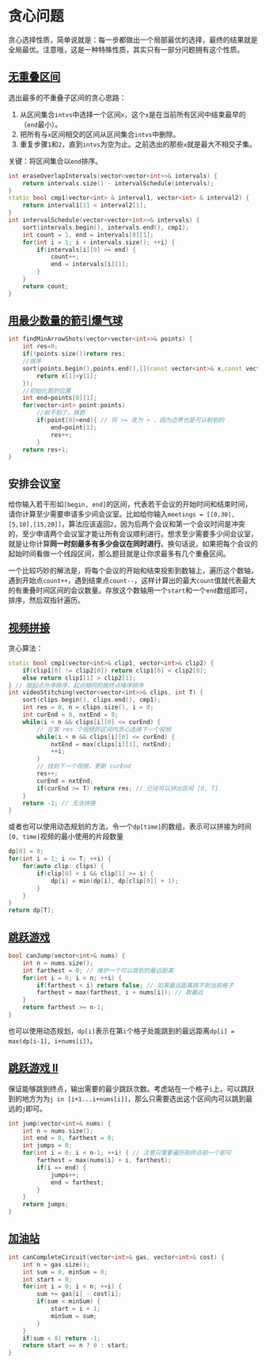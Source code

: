 # 贪心问题

贪心选择性质，简单说就是：每一步都做出一个局部最优的选择，最终的结果就是全局最优。注意哦，这是一种特殊性质，其实只有一部分问题拥有这个性质。

## [无重叠区间](https://leetcode-cn.com/problems/non-overlapping-intervals/)
选出最多的不重叠子区间的贪心思路：
1. 从区间集合`intvs`中选择一个区间`x`，这个`x`是在当前所有区间中结束最早的（`end`最小）。
2. 把所有与`x`区间相交的区间从区间集合`intvs`中删除。
3. 重复步骤`1`和`2`，直到`intvs`为空为止。之前选出的那些`x`就是最大不相交子集。

关键：将区间集合以`end`排序。
```cpp
int eraseOverlapIntervals(vector<vector<int>>& intervals) {
    return intervals.size() - intervalSchedule(intervals);
}
static bool cmp1(vector<int> & interval1, vector<int> & interval2) {
    return interval1[1] < interval2[1];
}
int intervalSchedule(vector<vector<int>>& intervals) {
    sort(intervals.begin(), intervals.end(), cmp1);
    int count = 1, end = intervals[0][1];
    for(int i = 1; i < intervals.size(); ++i) {
        if(intervals[i][0] >= end) {
            count++;
            end = intervals[i][1];
        }
    }
    return count;
}
```

## [用最少数量的箭引爆气球](https://leetcode-cn.com/problems/minimum-number-of-arrows-to-burst-balloons/)
```cpp
int findMinArrowShots(vector<vector<int>>& points) {
    int res=0;
    if(!points.size())return res;
    //排序
    sort(points.begin(),points.end(),[](const vector<int>& x,const vector<int>& y){
        return x[1]<y[1];
    });
    //初始化箭的位置
    int end=points[0][1];
    for(vector<int> point:points)
        //射不到了，换箭
        if(point[0]>end){ // 将 >= 改为 > ，因为边界也是可以射到的
            end=point[1];
            res++;
        }
    return res+1;
}
```

## 安排会议室
给你输入若干形如`[begin, end]`的区间，代表若干会议的开始时间和结束时间，请你计算至少需要申请多少间会议室。比如给你输入`meetings = [[0,30],[5,10],[15,20]]`，算法应该返回`2`，因为后两个会议和第一个会议时间是冲突的，至少申请两个会议室才能让所有会议顺利进行。想求至少需要多少间会议室，就是让你计算**同一时刻最多有多少会议在同时进行**。换句话说，如果把每个会议的起始时间看做一个线段区间，那么题目就是让你求最多有几个重叠区间。

一个比较巧妙的解法是，将每个会议的开始和结束投影到数轴上，遍历这个数轴，遇到开始点`count++`，遇到结束点`count--`，这样计算出的最大`count`值就代表最大的有重叠时间区间的会议数量。存放这个数轴用一个`start`和一个`end`数组即可，排序，然后双指针遍历。

## [视频拼接](https://leetcode-cn.com/problems/video-stitching/)
贪心算法：
```cpp
static bool cmp1(vector<int>& clip1, vector<int>& clip2) {
    if(clip1[0] != clip2[0]) return clip1[0] < clip2[0];
    else return clip1[1] > clip2[1];
} // 按起点升序排序，起点相同的按终点降序排序
int videoStitching(vector<vector<int>>& clips, int T) {
    sort(clips.begin(), clips.end(), cmp1);
    int res = 0, n = clips.size(), i = 0;
    int curEnd = 0, nxtEnd = 0;
    while(i < n && clips[i][0] <= curEnd) {
        // 在第 res 个视频的区间内贪心选择下一个视频
        while(i < n && clips[i][0] <= curEnd) {
            nxtEnd = max(clips[i][1], nxtEnd);
            ++i;
        }
        // 找到下一个视频，更新 curEnd
        res++;
        curEnd = nxtEnd;
        if(curEnd >= T) return res; // 已经可以拼出区间 [0, T]
    }
    return -1; // 无法拼接
}
```
或者也可以使用动态规划的方法，令一个`dp[time]`的数组，表示可以拼接为时间`[0, time]`视频的最小使用的片段数量
```cpp
dp[0] = 0;
for(int i = 1; i <= T; ++i) {
    for(auto clip: clips) {
        if(clip[0] < i && clip[1] >= i) {
            dp[i] = min(dp[i], dp[clip[0]] + 1);
        }
    }
}
return dp[T];
```

## [跳跃游戏](https://leetcode-cn.com/problems/jump-game/)
```cpp
bool canJump(vector<int>& nums) {
    int n = nums.size();
    int farthest = 0; // 维护一个可以跳到的最远距离
    for(int i = 0; i < n; ++i) {
        if(farthest < i) return false; // 如果最远距离跳不到当前格子
        farthest = max(farthest, i + nums[i]); // 取最远
    }
    return farthest >= n-1;
}
```
也可以使用动态规划，`dp[i]`表示在第`i`个格子处能跳到的最远距离`dp[i] = max(dp[i-1], i+nums[i])`。

## [跳跃游戏 II](https://leetcode-cn.com/problems/jump-game-ii/)
保证能够跳到终点，输出需要的最少跳跃次数。考虑站在一个格子`i`上，可以跳跃到的地方为为`j in [i+1...i+nums[i]]`，那么只需要选出这个区间内可以跳到最远的`j`即可。
```cpp
int jump(vector<int>& nums) {
    int n = nums.size();
    int end = 0, farthest = 0;
    int jumps = 0;
    for(int i = 0; i < n-1; ++i) { // 注意只需要遍历到终点前一个即可
        farthest = max(nums[i] + i, farthest);
        if(i == end) {
            jumps++;
            end = farthest;
        }
    }
    return jumps;
}
```

## [加油站](https://leetcode-cn.com/problems/gas-station/)
```cpp
int canCompleteCircuit(vector<int>& gas, vector<int>& cost) {
    int n = gas.size();
    int sum = 0, minSum = 0;
    int start = 0;
    for(int i = 0; i < n; ++i) {
        sum += gas[i] - cost[i];
        if(sum < minSum) {
            start = i + 1;
            minSum = sum;
        }
    }
    if(sum < 0) return -1;
    return start == n ? 0 : start;
}
```